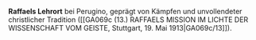 
**Raffaels Lehrort** bei Perugino, geprägt von Kämpfen und unvollendeter christlicher Tradition ([[GA069c (13.) RAFFAELS MISSION IM LICHTE DER WISSENSCHAFT VOM GEISTE, Stuttgart, 19. Mai 1913|GA069c/13]]).
